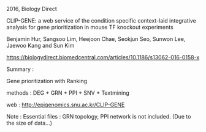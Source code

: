 2016, Biology Direct

CLIP-GENE: a web service of the condition specific context-laid integrative analysis for gene prioritization in mouse TF knockout experiments

Benjamin Hur, Sangsoo Lim, Heejoon Chae, Seokjun Seo, Sunwon Lee, Jaewoo Kang and Sun Kim

https://biologydirect.biomedcentral.com/articles/10.1186/s13062-016-0158-x


Summary :

Gene prioritization with Ranking

methods : DEG + GRN + PPI + SNV + Textmining 

web : http://epigenomics.snu.ac.kr/CLIP-GENE




Note : Essential files : GRN topology, PPI network is not included. (Due to the size of data...)
